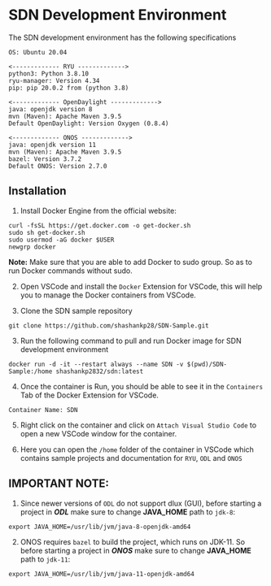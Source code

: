 # SDN Development Environment

The SDN development environment has the following specifications

```
OS: Ubuntu 20.04

<------------- RYU ------------->
python3: Python 3.8.10
ryu-manager: Version 4.34
pip: pip 20.0.2 from (python 3.8)

<------------- OpenDaylight ------------->
java: openjdk version 8
mvn (Maven): Apache Maven 3.9.5
Default OpenDaylight: Version Oxygen (0.8.4)

<------------- ONOS ------------->
java: openjdk version 11
mvn (Maven): Apache Maven 3.9.5
bazel: Version 3.7.2
Default ONOS: Version 2.7.0
```

## Installation

1. Install Docker Engine from the official website:

```
curl -fsSL https://get.docker.com -o get-docker.sh
sudo sh get-docker.sh
sudo usermod -aG docker $USER
newgrp docker
```

**Note:** Make sure that you are able to add Docker to sudo group. So as to run Docker commands without sudo.

2. Open VSCode and install the `Docker` Extension for VSCode, this will help you to manage the Docker containers from VSCode.

3. Clone the SDN sample repository

```
git clone https://github.com/shashankp28/SDN-Sample.git
```

3. Run the following command to pull and run Docker image for SDN development environment

```
docker run -d -it --restart always --name SDN -v $(pwd)/SDN-Sample:/home shashankp2832/sdn:latest
```

4. Once the container is Run, you should be able to see it in the `Containers` Tab of the Docker Extension for VSCode.

```
Container Name: SDN
```

5. Right click on the container and click on `Attach Visual Studio Code` to open a new VSCode window for the container.

6. Here you can open the `/home` folder of the container in VSCode which contains sample projects and documentation for `RYU`, `ODL` and `ONOS`

## IMPORTANT NOTE:

1. Since newer versions of `ODL` do not support dlux (GUI), before starting a project in **_ODL_** make sure to change **JAVA_HOME** path to `jdk-8`:

```
export JAVA_HOME=/usr/lib/jvm/java-8-openjdk-amd64
```

2. ONOS requires `bazel` to build the project, which runs on JDK-11. So before starting a project in **_ONOS_** make sure to change **JAVA_HOME** path to `jdk-11`:

```
export JAVA_HOME=/usr/lib/jvm/java-11-openjdk-amd64
```
